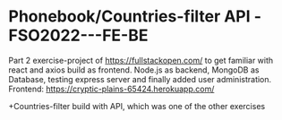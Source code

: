 # Phonebook/Countries-filter API -FSO2022---FE-BE
Part 2 exercise-project of https://fullstackopen.com/ to get familiar with react and axios build as frontend. Node.js as backend, MongoDB as Database, testing express server and finally added user administration. Frontend: https://cryptic-plains-65424.herokuapp.com/

+Countries-filter build with API, which was one of the other exercises
